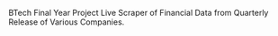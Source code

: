 BTech Final Year Project
Live Scraper of Financial Data from Quarterly Release of Various Companies.
